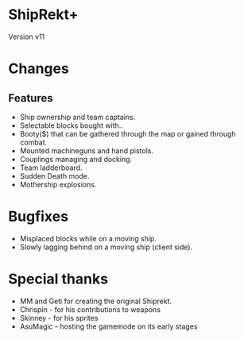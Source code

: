 # ShipRekt+

Version v11

# Changes

## Features

* Ship ownership and team captains.
* Selectable blocks bought with..
* Booty($) that can be gathered through the map or gained through combat.
* Mounted machineguns and hand pistols.
* Couplings managing and docking.
* Team ladderboard.
* Sudden Death mode.
* Mothership explosions.

# Bugfixes

* Misplaced blocks while on a moving ship.
* Slowly lagging behind on a moving ship (client side).

# Special thanks

* MM and Geti for creating the original Shiprekt.
* Chrispin - for his contributions to weapons
* Skinney - for his sprites
* AsuMagic - hosting the gamemode on its early stages